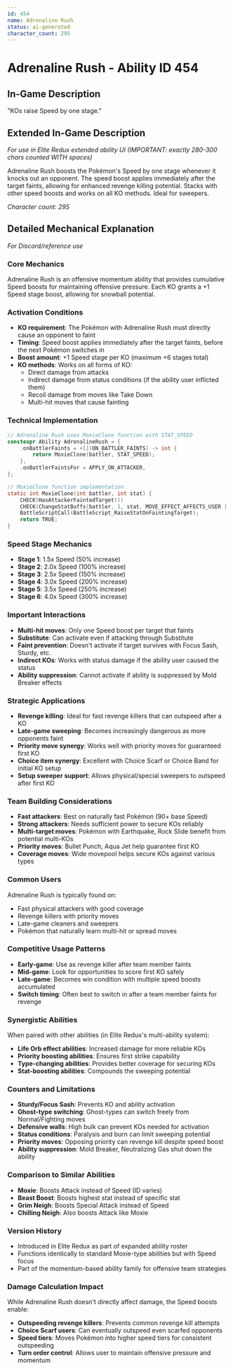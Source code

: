 ```yaml
---
id: 454
name: Adrenaline Rush
status: ai-generated
character_count: 295
---
```


# Adrenaline Rush - Ability ID 454

## In-Game Description
"KOs raise Speed by one stage."

## Extended In-Game Description
*For use in Elite Redux extended ability UI (IMPORTANT: exactly 280-300 chars counted WITH spaces)*

Adrenaline Rush boosts the Pokémon's Speed by one stage whenever it knocks out an opponent. The speed boost applies immediately after the target faints, allowing for enhanced revenge killing potential. Stacks with other speed boosts and works on all KO methods. Ideal for sweepers.

*Character count: 295*

## Detailed Mechanical Explanation
*For Discord/reference use*

### Core Mechanics
Adrenaline Rush is an offensive momentum ability that provides cumulative Speed boosts for maintaining offensive pressure. Each KO grants a +1 Speed stage boost, allowing for snowball potential.

### Activation Conditions
- **KO requirement**: The Pokémon with Adrenaline Rush must directly cause an opponent to faint
- **Timing**: Speed boost applies immediately after the target faints, before the next Pokémon switches in
- **Boost amount**: +1 Speed stage per KO (maximum +6 stages total)
- **KO methods**: Works on all forms of KO:
  - Direct damage from attacks
  - Indirect damage from status conditions (if the ability user inflicted them)
  - Recoil damage from moves like Take Down
  - Multi-hit moves that cause fainting

### Technical Implementation
```c
// Adrenaline Rush uses MoxieClone function with STAT_SPEED
constexpr Ability AdrenalineRush = {
    .onBattlerFaints = +[](ON_BATTLER_FAINTS) -> int { 
        return MoxieClone(battler, STAT_SPEED); 
    },
    .onBattlerFaintsFor = APPLY_ON_ATTACKER,
};

// MoxieClone function implementation
static int MoxieClone(int battler, int stat) {
    CHECK(HasAttackerFaintedTarget())
    CHECK(ChangeStatBuffs(battler, 1, stat, MOVE_EFFECT_AFFECTS_USER | STAT_BUFF_DONT_SET_BUFFERS, NULL))
    BattleScriptCall(BattleScript_RaiseStatOnFaintingTarget);
    return TRUE;
}
```

### Speed Stage Mechanics
- **Stage 1**: 1.5x Speed (50% increase)
- **Stage 2**: 2.0x Speed (100% increase)  
- **Stage 3**: 2.5x Speed (150% increase)
- **Stage 4**: 3.0x Speed (200% increase)
- **Stage 5**: 3.5x Speed (250% increase)
- **Stage 6**: 4.0x Speed (300% increase)

### Important Interactions
- **Multi-hit moves**: Only one Speed boost per target that faints
- **Substitute**: Can activate even if attacking through Substitute
- **Faint prevention**: Doesn't activate if target survives with Focus Sash, Sturdy, etc.
- **Indirect KOs**: Works with status damage if the ability user caused the status
- **Ability suppression**: Cannot activate if ability is suppressed by Mold Breaker effects

### Strategic Applications
- **Revenge killing**: Ideal for fast revenge killers that can outspeed after a KO
- **Late-game sweeping**: Becomes increasingly dangerous as more opponents faint
- **Priority move synergy**: Works well with priority moves for guaranteed first KO
- **Choice item synergy**: Excellent with Choice Scarf or Choice Band for initial KO setup
- **Setup sweeper support**: Allows physical/special sweepers to outspeed after first KO

### Team Building Considerations
- **Fast attackers**: Best on naturally fast Pokémon (90+ base Speed)
- **Strong attackers**: Needs sufficient power to secure KOs reliably  
- **Multi-target moves**: Pokémon with Earthquake, Rock Slide benefit from potential multi-KOs
- **Priority moves**: Bullet Punch, Aqua Jet help guarantee first KO
- **Coverage moves**: Wide movepool helps secure KOs against various types

### Common Users
Adrenaline Rush is typically found on:
- Fast physical attackers with good coverage
- Revenge killers with priority moves
- Late-game cleaners and sweepers
- Pokémon that naturally learn multi-hit or spread moves

### Competitive Usage Patterns
- **Early-game**: Use as revenge killer after team member faints
- **Mid-game**: Look for opportunities to score first KO safely
- **Late-game**: Becomes win condition with multiple speed boosts accumulated
- **Switch timing**: Often best to switch in after a team member faints for revenge

### Synergistic Abilities
When paired with other abilities (in Elite Redux's multi-ability system):
- **Life Orb effect abilities**: Increased damage for more reliable KOs
- **Priority boosting abilities**: Ensures first strike capability
- **Type-changing abilities**: Provides better coverage for securing KOs
- **Stat-boosting abilities**: Compounds the sweeping potential

### Counters and Limitations
- **Sturdy/Focus Sash**: Prevents KO and ability activation
- **Ghost-type switching**: Ghost-types can switch freely from Normal/Fighting moves
- **Defensive walls**: High bulk can prevent KOs needed for activation
- **Status conditions**: Paralysis and burn can limit sweeping potential
- **Priority moves**: Opposing priority can revenge kill despite speed boost
- **Ability suppression**: Mold Breaker, Neutralizing Gas shut down the ability

### Comparison to Similar Abilities
- **Moxie**: Boosts Attack instead of Speed (ID varies)
- **Beast Boost**: Boosts highest stat instead of specific stat
- **Grim Neigh**: Boosts Special Attack instead of Speed
- **Chilling Neigh**: Also boosts Attack like Moxie

### Version History
- Introduced in Elite Redux as part of expanded ability roster
- Functions identically to standard Moxie-type abilities but with Speed focus
- Part of the momentum-based ability family for offensive team strategies

### Damage Calculation Impact
While Adrenaline Rush doesn't directly affect damage, the Speed boosts enable:
- **Outspeeding revenge killers**: Prevents common revenge kill attempts
- **Choice Scarf users**: Can eventually outspeed even scarfed opponents
- **Speed tiers**: Moves Pokémon into higher speed tiers for consistent outspeeding
- **Turn order control**: Allows user to maintain offensive pressure and momentum